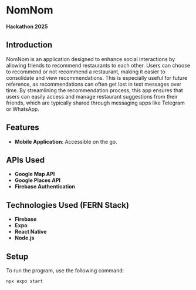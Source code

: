 # NomNom
**Hackathon 2025**

## Introduction
NomNom is an application designed to enhance social interactions by allowing friends to recommend restaurants to each other. Users can choose to recommend or not recommend a restaurant, making it easier to consolidate and view recommendations. This is especially useful for future reference, as recommendations can often get lost in text messages over time. By streamlining the recommendation process, this app ensures that users can easily access and manage restaurant suggestions from their friends, which are typically shared through messaging apps like Telegram or WhatsApp.

## Features
- **Mobile Application**: Accessible on the go.

## APIs Used
- **Google Map API**
- **Google Places API**
- **Firebase Authentication**

## Technologies Used (FERN Stack)
- **Firebase**
- **Expo**
- **React Native**
- **Node.js**


## Setup
To run the program, use the following command:
```sh
npx expo start
```
